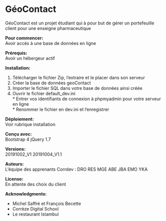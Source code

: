 # GéoContact

   GéoContact est un projet étudiant qui à pour but de gérer un portefeuille client pour une enseigne pharmaceutique

__Pour commencer:__  
   Avoir accès à une base de données en ligne

__Prérequis:__  
   Avoir un hébergeur actif

__Installation:__  

   1. Télécharger le fichier Zip, l’extraire et le placer dans son serveur  
   2. Créer la base de données geoContact  
   3. Importer le fichier SQL dans votre base de données ainsi créée  
   4. Ouvrir le fichier default_dev.ini  
            * Entrer vos identifiants de connexion à phpmyadmin pour votre serveur en ligne  
            * Renommer le fichier en dev.ini et l’enregistrer  

__Déploiement:__  
   Voir rubrique installation

__Conçu avec:__  
   Bootstrap 4
   jQuery 1.7
 
__Versions:__  
   20191002_V1
   20191004_V1.1

__Auteurs:__   
   L’équipe des apprenants Corrdev :
   DRO RES MGE ABE JBA EMO YKA

__License:__  
   En attente des choix du client

__Acknowledgments:__  
   * Michel Saffré et François Becette
   * Corrèze Digital School
   * Le restaurant Istambul
